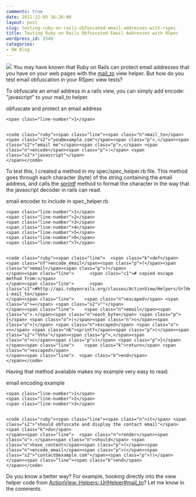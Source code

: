 ```yaml
---
comments: true
date: 2011-12-05 16:26:00
layout: post
slug: testing-ruby-on-rails-obfuscated-email-addresses-with-rspec
title: Testing Ruby on Rails Obfuscated Email Addresses with RSpec
wordpress_id: 2548
categories:
- UW Blog
---
```


![](http://staff.washington.edu/ivanoats/images/nospam.jpg) You may have known that Ruby on Rails can protect email addresses that you have on your web pages with the [mail_to](http://api.rubyonrails.org/classes/ActionView/Helpers/UrlHelper.html#method-i-mail_to) view helper. But how do you test email obfuscation in your RSpec view tests?





To obfuscate an email address in a rails view, you can simply add encode: "javascript" to your mail_to helper.



obfuscate and protect an email address  
 
    
    <span class="line-number">1</span>
    
    
    <code class="ruby"><span class="line"><span class="n">mail_to</span> <span class="s2">"you@example.com"</span><span class="p">,</span><span class="s2">"email me"</span><span class="p">,</span> <span class="n">encode</span><span class="p">:</span> <span class="s2">"javascript"</span>
    </span></code>






To test this, I created a method in my spec/spec_helper.rb file. This method goes through each character (byte) of the string containing the email address, and calls the [sprintf](http://apidock.com/ruby/Kernel/sprintf) method to format the character in the way that the javascript decoder in rails can read.



email encoder to include in spec_helper.rb  
 
    
    <span class="line-number">1</span>
    <span class="line-number">2</span>
    <span class="line-number">3</span>
    <span class="line-number">4</span>
    <span class="line-number">5</span>
    <span class="line-number">6</span>
    <span class="line-number">7</span>
    
    
    <code class="ruby"><span class="line">  <span class="k">def</span> <span class="nf">encode_email</span><span class="p">(</span><span class="n">email</span><span class="p">)</span>
    </span><span class="line">      <span class="c1"># copied escape method from:</span>
    </span><span class="line">      <span class="c1">#http://api.rubyonrails.org/classes/ActionView/Helpers/UrlHelper.html#method-i-mail_to</span>
    </span><span class="line">    <span class="n">escaped</span> <span class="o">=</span> <span class="s2">""</span>
    </span><span class="line">    <span class="n">email</span><span class="o">.</span><span class="n">each_byte</span> <span class="p">{</span> <span class="o">|</span><span class="n">c</span><span class="o">|</span> <span class="n">escaped</span> <span class="o"><<</span> <span class="nb">sprintf</span><span class="p">(</span><span class="s2">"%%%x"</span><span class="p">,</span><span class="n">c</span><span class="p">)</span> <span class="p">}</span>
    </span><span class="line">    <span class="k">return</span> <span class="n">escaped</span>
    </span><span class="line">  <span class="k">end</span>
    </span></code>






Having that method available makes my example very easy to read:



email encoding example  
 
    
    <span class="line-number">1</span>
    <span class="line-number">2</span>
    <span class="line-number">3</span>
    
    
    <code class="ruby"><span class="line"><span class="n">it</span> <span class="s2">"should obfuscate and display the contact email"</span> <span class="k">do</span>
    </span><span class="line">  <span class="n">render</span><span class="o">.</span><span class="n">should</span> <span class="n">have_content</span><span class="p">(</span><span class="n">encode_email</span><span class="p">(</span><span class="s2">"contact@example.com"</span><span class="p">))</span>
    </span><span class="line"><span class="k">end</span>
    </span></code>






Do you know a better way? For example, hooking directly into the view helper code from [ActionView::Helpers::UrlHelper#mail_to](http://api.rubyonrails.org/classes/ActionView/Helpers/UrlHelper.html#method-i-mail_to)? Let me know in the comments.



